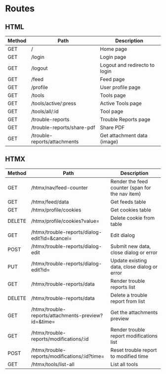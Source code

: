 # Routes

## HTML

| Method | Path                         | Description                   |
| ------ | ---------------------------- | ----------------------------- |
| GET    | /                            | Home page                     |
| GET    | /login                       | Login page                    |
| GET    | /logout                      | Logout and redirecto to login |
| GET    | /feed                        | Feed page                     |
| GET    | /profile                     | User profile page             |
| GET    | /tools                       | Tools page                    |
| GET    | /tools/active/:press         | Active Tools page             |
| GET    | /tools/all/:id               | Tool page                     |
| GET    | /trouble-reports             | Trouble Reports page          |
| GET    | /trouble-reports/share-pdf   | Share PDF                     |
| GET    | /trouble-reports/attachments | Get attachment data (image)   |

## HTMX

| Method | Path                                                | Description                                     |
| ------ | --------------------------------------------------- | ----------------------------------------------- |
| GET    | /htmx/nav/feed-counter                              | Render the feed counter (span for the nav item) |
| GET    | /htmx/feed/data                                     | Get feeds table                                 |
| GET    | /htmx/profile/cookies                               | Get cookies table                               |
| DELETE | /htmx/profile/cookies?value=                        | Delete cookie from table                        |
| GET    | /htmx/trouble-reports/dialog-edit?id=&cancel=       | Edit dialog                                     |
| POST   | /htmx/trouble-reports/dialog-edit                   | Submit new data, close dialog or error          |
| PUT    | /htmx/trouble-reports/dialog-edit?id=               | Update existing data, close dialog or error     |
| GET    | /htmx/trouble-reports/data                          | Render trouble reports list                     |
| DELETE | /htmx/trouble-reports/data                          | Delete a trouble report from list               |
| GET    | /htmx/trouble-reports/attachments-preview?id=&time= | Get the attachments preview                     |
| GET    | /htmx/trouble-reports/modifications/:id             | Render trouble report modifications list        |
| POST   | /htmx/trouble-reports/modifications/:id?time=       | Reset trouble report to modified time           |
| GET    | /htmx/tools/list-all                                | List all tools                                  |
